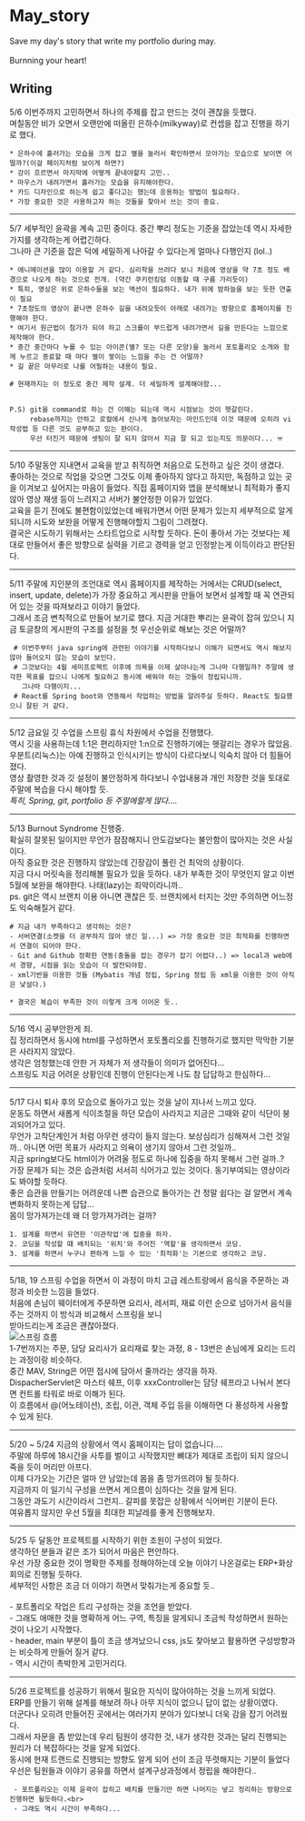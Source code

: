 # May_story

Save my day's story that write my portfolio during may.<br>\
Burnning your heart!

## Writing

5/6 이번주까지 고민하면서 하나의 주제를 잡고 만드는 것이 괜찮을 듯했다.<br>
며칠동안 비가 오면서 오랜만에 떠올린 은하수(milkyway)로 컨셉을 잡고 진행을 하기로 했다.

    * 은하수에 흘러가는 모습을 크게 잡고 별을 눌러서 확인하면서 모아가는 모습으로 보이면 어떨까?(이걸 페이지처럼 보이게 하면?)
    * 강이 흐르면서 마지막에 어떻게 끝내야할지 고민..
    * 마우스가 내려가면서 흘러가는 모습을 유지해야한다.
    * 카드 디자인으로 하는게 쉽고 좋다고는 했는데 응용하는 방법이 필요하다.
    * 가장 중요한 것은 사용하고자 하는 것들을 찾아서 쓰는 것이 중요.

---

5/7 세부적인 윤곽을 계속 고민 중이다. 중간 뿌리 정도는 기준을 잡았는데 역시 자세한 가지를 생각하는게 어렵긴하다.<br>
그나마 큰 기준을 잡은 덕에 세밀하게 나아갈 수 있다는게 얼마나 다행인지 (lol..)

    * 애니메이션을 많이 이용할 거 같다. 심리학을 쓰려다 보니 처음에 영상을 약 7초 정도 배경으로 나오게 하는 것으로 전개. (약간 쿠키런킹덤 이동할 때 구름 가리듯이)
    * 특히, 영상은 위로 은하수들을 보는 액션이 필요하다. 내가 위에 밤하늘을 보는 듯한 연출이 필요
    * 7초정도의 영상이 끝나면 은하수 길을 내려오듯이 아래로 내려가는 방향으로 홈페이지를 진행해야 한다.
    * 여기서 원근법이 첨가가 되야 하고 스크롤이 부드럽게 내려가면서 길을 만든다는 느낌으로 제작해야 한다.
    * 중간 중간마다 누를 수 있는 아이콘(별? 또는 다른 모양)을 눌러서 포토폴리오 소개와 함께 누르고 종료할 때 마다 별이 쌓이는 느낌을 주는 건 어떨까?
    * 길 끝은 마무리로 나를 어필하는 내용이 필요.

    # 현재까지는 이 정도로 중간 제작 설계. 더 세밀하게 설계해야함...


    P.S) git을 command로 하는 건 이해는 되는데 역시 시점보는 것이 헷갈린다.
         rebase까지는 안하고 로컬에서 신나게 놀아보자는 마인드인데 이것 때문에 오히려 vi 작성법 등 다른 것도 공부하고 있는 판이다.
         우선 터진거 때문에 셋팅이 잘 되지 않아서 지금 잘 되고 있는지도 의문이다... ㅠ

---

5/10 주말동안 지내면서 교육을 받고 취직하면 처음으로 도전하고 싶은 것이 생겼다. <br>
좋아하는 것으로 직업을 갖으면 그것도 이제 좋아하지 않다고 하지만, 독점하고 있는 곳을
이겨보고 싶어지는 마음이 들었다. 직접 홈페이지와 앱을 분석해보니 최적화가 좋지 않아 영상 재생 등이 느려지고 서버가 불안정한 이유가 있었다.
<br>교육을 듣기 전에도 불편함이있었는데 배워가면서 어떤 문제가 있는지 세부적으로 알게 되니까 시도와 보완을 어떻게 진행해야할지 그림이 그려졌다.
<br>결국은 시도하기 위해서는 스타트업으로 시작할 듯하다. 돈이 좋아서 가는 것보다는 제대로 만들어서 좋은 방향으로 실력을 기르고 경력을 얻고 인정받는게 이득이라고 판단된다.

---

5/11 주말에 지인분의 조언대로 역시 홈페이지를 제작하는 거에서는 CRUD(select, insert, update, delete)가 가장 중요하고 게시판을 만들어 보면서 설계할 때 꼭 연관되어 있는
것을 따져보라고 이야기 들었다.
<br>그래서 조금 변칙적으로 만들어 보기로 했다. 지금 거대한 뿌리는 윤곽이 잡혀 있으니 지금 토글창의 게시판의 구조를 설정을 첫 우선순위로 해보는 것은 어떨까?

     # 이번주부터 java spring에 관련된 이야기를 시작하다보니 이해가 되면서도 역시 해보지 않아 들어오지 않는 모습이 보인다.
     # 그것보다는 4월 세미프로젝트 이후에 의욕을 이제 살아나는게 그나마 다행일까? 주말에 생각한 목표를 잡으니 나에게 필요하고 동시에 배워야 하는 것들이 정립되니까.
       그나마 다행이지...
     # React를 Spring boot와 연동해서 작업하는 방법을 알려주실 듯하다. React도 필요했으니 잘된 거 같다.

---

5/12 금요일 깃 수업을 스프링 휴식 차원에서 수업을 진행했다.
<br>역시 깃을 사용하는데 1:1은 편리하지만 1:n으로 진행하기에는 헷갈리는 경우가 많았음. 우분트(리눅스)는 아예 진행하고 인식시키는 방식이 다르다보니 익숙치 않아 더 힘들어졌다.
<br>영상 촬영한 것과 깃 설정이 불안정하게 하다보니 수업내용과 개인 저장한 것을 토대로 주말에 복습을 다시 해야할 듯.
<br>_특히, Spring, git, portfolio 등 주말에할게 많다...._

---

5/13 Burnout Syndrome 진행중.
<br>확실히 잘못된 일이지만 무언가 잠잠해지니 안도감보다는 불안함이 많아지는 것은 사실이다.
<br>아직 중요한 것은 진행하지 않았는데 긴장감이 풀린 건 최악의 상황이다.
<br>지금 다시 머릿속을 정리해볼 필요가 있을 듯하다. 내가 부족한 것이 무엇인지 알고 이번 5월에 보완을 해야한다. 나태(lazy)는 죄악이라니까..
<br> ps. git은 역시 브랜치 이용 아니면 괜찮은 듯. 브랜치에서 터지는 것만 주의하면 어느정도 익숙해질거 같다.

    # 지금 내가 부족하다고 생각하는 것은?
    - 서버연결(소켓을 더 공부하지 않아 생긴 일...) => 가장 중요한 것은 최적화를 진행하면서 연결이 되어야 한다.
    - Git and Github 정확한 연동(충돌을 잡는 경우가 잡기 어렵다..) => local과 web에서 경향, 시점을 읽는 모습이 더 발전되야함.
    - xml기반을 이용한 것들 (Mybatis 개념 정립, Spring 정립 등 xml을 이용한 것이 아직은 낯설다.)

    * 결국은 복습이 부족한 것이 이렇게 크게 이어온 듯..

---

5/16 역시 공부안한게 죄.
<br> 집 정리하면서 동시에 html를 구성하면서 포토폴리오를 진행하기로 했지만 막막한 기분은 사라지지 않았다.
<br> 생각은 엄청했는데 안한 거 자체가 저 생각들이 의미가 없어진다...
<br> 스프링도 지금 어려운 상황인데 진행이 안된다는게 나도 참 답답하고 한심하다...

---

5/17 다시 퇴사 후의 모습으로 돌아가고 있는 것을 날이 지나서 느끼고 있다.
<br> 운동도 하면서 새롭게 식이조절을 하던 모습이 사라지고 지금은 그때와 같이 식단이 붕괴되어가고 있다.
<br> 무언가 고착단계인거 처럼 아무런 생각이 들지 않는다. 보상심리가 심해져서 그런 것일까.. 아니면 어떤 목표가 사라지고 의욕이 생기지 않아서 그런 것일까..
<br> 지금 spring보다도 html이가 어려울 정도로 하나에 집중을 하지 못해서 그런 걸까..?
<br> 가장 문제가 되는 것은 습관처럼 서서히 식어가고 있는 것이다. 동기부여되는 영상이라도 봐야할 듯하다.
<br> 좋은 습관을 만들기는 어려운데 나쁜 습관으로 돌아가는 건 정말 쉽다는 걸 알면서 계속 변화하지 못하는게 답답...
<br> 몸이 망가져가는데 왜 더 망가져가려는 걸까?

    1. 설계를 하면서 유연한 '이관작업'에 집중을 하자.
    2. 코딩을 작성할 떄 배치되는 '위치'와 주어진 '역할'을 생각하면서 코딩.
    3. 설계를 하면서 누구나 편하게 느낄 수 있는 '최적화'는 기본으로 생각하고 코딩.

---

5/18, 19 스프링 수업을 하면서 이 과정이 마치 고급 레스트랑에서 음식을 주문하는 과정과 비슷한 느낌을 들었다.
<br> 처음에 손님이 웨이터에게 주문하면 요리사, 레서피, 재료 이런 순으로 넘아가서 음식을 주는 것까지 이 방식과 비교해서 스프링을 보니
<br> 받아드리는게 조금은 괜찮아졌다.<br>
![스프링 흐름](https://user-images.githubusercontent.com/78460475/118903281-70736680-b952-11eb-9b0e-0847d7336a6c.jpg)
<br> 1-7번까지는 주문, 담당 요리사가 요리재료 찾는 과정, 8 - 13번은 손님에게 요리는 드리는 과정이랑 비슷하다.
<br> 중간 MAV, String은 어떤 접시에 담아서 줄까라는 생각을 하자.
<br> DispacherServlet은 마스터 쉐프, 이후 xxxController는 담당 쉐프라고 나눠서 본다면 컨트롤 타워로 바로 이해가 된다.
<br> 이 흐름에서 @(어노테이션), 조립, 이관, 객체 주입 등을 이해하면 다 풍성하게 사용할 수 있게 된다.

---

5/20 ~ 5/24 지금의 상황에서 역시 홈페이지는 답이 없습니다....
<br> 주말에 하루에 18시간을 사투를 벌이고 시작했지만 뼈대가 제대로 조립이 되지 않으니 죽을 듯이 머리만 아프다.
<br> 이제 다가오는 기간은 얼마 안 남았는데 몸을 좀 망가뜨려야 될 듯하다.
<br> 지금까지 이 일기식 구성을 쓰면서 게으름이 심하다는 것을 알게 된다.
<br> 그동안 과도기 시간이라서 그런지.. 갈피를 못잡은 상황에서 식어버린 기분이 든다.
<br> 여유롭지 않지만 우선 5월을 최대한 피날레를 좋게 진행해보자.

---

5/25 두 달동안 프로젝트를 시작하기 위한 조원이 구성이 되었다.<br>
생각하던 분들과 같은 조가 되어서 마음은 편안하다.<br>
우선 가장 중요한 것이 명확한 주제를 정해야하는데 오늘 이야기 나온걸로는 ERP+화상회의로 진행될 듯하다.<br>
세부적인 사항은 조금 더 이야기 하면서 맞춰가는게 중요할 듯..<br>
<br> - 포트폴리오 작업은 트리 구성하는 것을 조언을 받았다.<br> - 그래도 애매한 것을 명확하게 어느 구역, 특징을 알게되니 조금씩 작성하면서 원하는 것이 나오기 시작했다.<br> - header, main 부분이 틀이 조금 생겨났으니 css, js도 찾아보고 활용하면 구성방향과는 비슷하게 만들어 질거 같다.<br> - 역시 시간이 촉박한게 고민거리다.

---

5/26 프로젝트를 성공하기 위해서 필요한 지식이 많아야하는 것을 느끼게 되었다.<br>
ERP를 만들기 위해 설계를 해보려 하나 아무 지식이 없으니 답이 없는 상황이였다.<br>
더군다나 오히려 만들어진 곳에서는 여러가지 분야가 있다보니 더욱 감을 잡기 어려웠다.<br>
그래서 자문을 좀 받았는데 우리 팀원이 생각한 것, 내가 생각한 것과는 달리 진행되는 원리가 더 복잡하다는 것을 알게 되었다.<br>
동시에 현재 트랜드로 진행되는 방향도 알게 되어 선이 조금 뚜렷해지는 기분이 들었다<br>
우선은 팀원들과 이야기 공유를 하면서 설계구상과정에서 정립을 해야한다..<br>

     - 포트폴리오는 이제 윤곽이 잡히고 배치를 만들기만 하면 나머지는 넣고 정리하는 방향으로 진행하면 될듯하다.<br>
     - 그래도 역시 시간이 부족하다...
